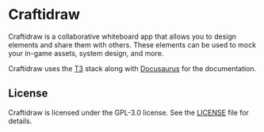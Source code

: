 # Craftidraw

Craftidraw is a collaborative whiteboard app that allows you to design elements and share them with others. These elements can be used to mock your in-game assets, system design, and more.

Craftidraw uses the [T3](https://create.t3.gg/) stack along with [Docusaurus](https://docusaurus.io/) for the documentation.

## License
Craftidraw is licensed under the GPL-3.0 license. See the [LICENSE](LICENSE) file for details.
